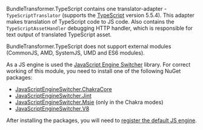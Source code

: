 BundleTransformer.TypeScript contains one translator-adapter - `TypeScriptTranslator` (supports the [TypeScript](https://www.typescriptlang.org) version 5.5.4).
This adapter makes translation of TypeScript code to JS code.
Also contains the `TypeScriptAssetHandler` debugging HTTP handler, which is responsible for text output of translated TypeScript asset.

BundleTransformer.TypeScript does not support external modules (CommonJS, AMD, SystemJS, UMD and ES6 modules).

As a JS engine is used the [JavaScript Engine Switcher](https://github.com/Taritsyn/JavaScriptEngineSwitcher) library.
For correct working of this module, you need to install one of the following NuGet packages:

 * [JavaScriptEngineSwitcher.ChakraCore](https://www.nuget.org/packages/JavaScriptEngineSwitcher.ChakraCore)
 * [JavaScriptEngineSwitcher.Jint](https://www.nuget.org/packages/JavaScriptEngineSwitcher.Jint)
 * [JavaScriptEngineSwitcher.Msie](https://www.nuget.org/packages/JavaScriptEngineSwitcher.Msie) (only in the Chakra modes)
 * [JavaScriptEngineSwitcher.V8](https://www.nuget.org/packages/JavaScriptEngineSwitcher.V8)

After installing the packages, you will need to [register the default JS engine](https://github.com/Taritsyn/JavaScriptEngineSwitcher/wiki/Registration-of-JS-engines).
